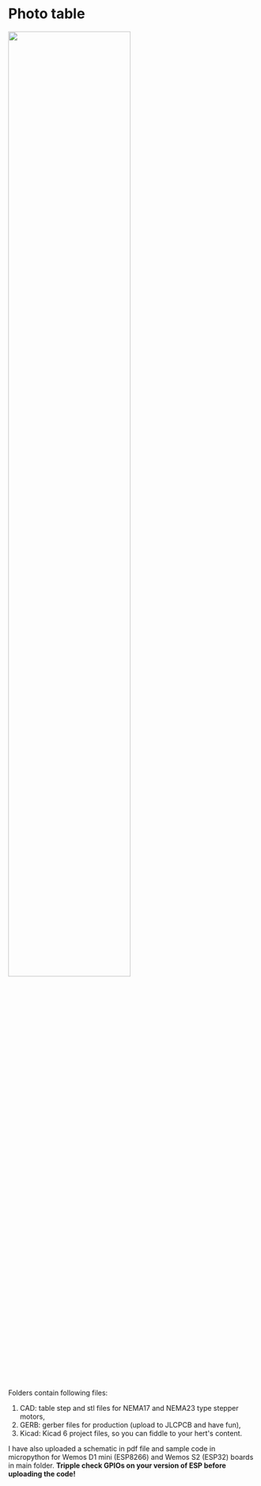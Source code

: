 # Photo table
<img src="https://user-images.githubusercontent.com/121867860/210368397-0b7a385e-b9f3-4f06-ab38-26f59a5992ff.png" width=70% height=70%>

Folders contain following files:
1) CAD: table step and stl files for NEMA17 and NEMA23 type stepper motors, 
2) GERB: gerber files for production (upload to JLCPCB and have fun), 
3) Kicad: Kicad 6 project files, so you can fiddle to your hert's content.

I have also uploaded a schematic in pdf file and sample code in micropython for Wemos D1 mini (ESP8266) and Wemos S2 (ESP32) boards in main folder. **Tripple check GPIOs on your version of ESP before uploading the code!**
